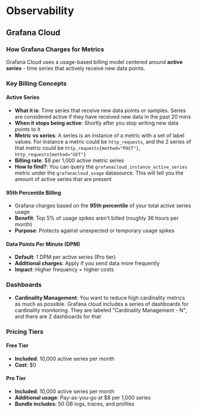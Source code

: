 # Observability

## Grafana Cloud

### How Grafana Charges for Metrics

Grafana Cloud uses a usage-based billing model centered around **active series** - time series that actively receive new data points.

### Key Billing Concepts

#### Active Series

- **What it is**: Time series that receive new data points or samples. Series are considered active if they have received new data in the past 20 mins
- **When it stops being active**: Shortly after you stop writing new data points to it
- **Metric vs series**: A series is an instance of a metric with a set of label values. For instance a metric could be `http_requests`, and the 2 series of that metric could be
  `http_requests{method="POST"}`, `http_requests{method="GET"}`
- **Billing rate**: $8 per 1,000 active metric series
- **How to find?**: You can query the `grafanacloud_instance_active_series` metric under the `grafanacloud_usage` datasource. This will tell you the amount of active series that are present

#### 95th Percentile Billing

- Grafana charges based on the **95th percentile** of your total active series usage
- **Benefit**: Top 5% of usage spikes aren't billed (roughly 36 hours per month)
- **Purpose**: Protects against unexpected or temporary usage spikes

#### Data Points Per Minute (DPM)

- **Default**: 1 DPM per active series (Pro tier)
- **Additional charges**: Apply if you send data more frequently
- **Impact**: Higher frequency = higher costs

### Dashboards

- **Cardinality Management**: You want to reduce high cardinality metrics as much as possible. Grafana cloud includes a series of dashboards for cardinality monitoring. They are labeled "Cardinality Management - N", and there are 2 dashboards for that

### Pricing Tiers

#### Free Tier

- **Included**: 10,000 active series per month
- **Cost**: $0

#### Pro Tier

- **Included**: 10,000 active series per month
- **Additional usage**: Pay-as-you-go at $8 per 1,000 series
- **Bundle includes**: 50 GB logs, traces, and profiles
